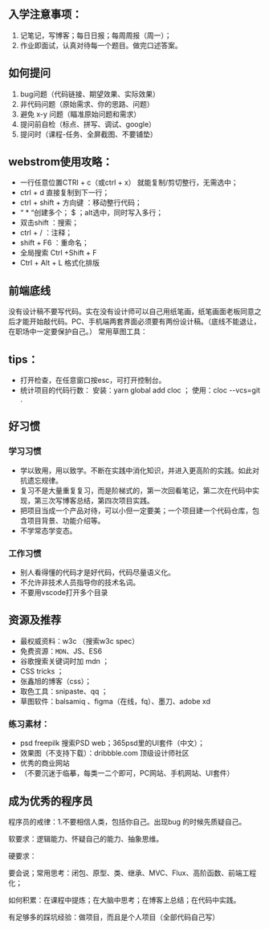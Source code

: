 ## 入学注意事项：
1. 记笔记，写博客；每日日报；每周周报（周一）；
2. 作业即面试，认真对待每一个题目。做完口述答案。

## 如何提问
1. bug问题（代码链接、期望效果、实际效果）
2. 非代码问题（原始需求、你的思路、问题）
3. 避免 x-y 问题（瞄准原始问题和需求）
4. 提问前自检（标点、拼写、调试、google）
5. 提问时（课程-任务、全屏截图、不要铺垫）

## webstrom使用攻略：
* 一行任意位置CTRl + c（或ctrl + x） 就能复制/剪切整行，无需选中；
* ctrl + d 直接复制到下一行；
* ctrl + shift + 方向键 ：移动整行代码；
* “ * “创建多个； $  ；alt选中，同时写入多行；
* 双击shift ：搜索；
* ctrl + / ：注释；
* shift + F6 ：重命名；
* 全局搜索 Ctrl +Shift + F
* Ctrl + Alt + L 格式化排版

## 前端底线
没有设计稿不要写代码。实在没有设计师可以自己用纸笔画，纸笔画面老板同意之后才能开始敲代码。PC、手机端两套界面必须要有两份设计稿。（底线不能退让，在职场中一定要保护自己。）
常用草图工具：

## tips：
* 打开检查，在任意窗口按esc，可打开控制台。
* 统计项目的代码行数： 安装：yarn global add cloc ； 使用：cloc --vcs=git .

## 好习惯
### 学习习惯
* 学以致用，用以致学。不断在实践中消化知识，并进入更高阶的实践。如此对抗遗忘规律。
* 复习不是大量重复复习，而是阶梯式的，第一次回看笔记，第二次在代码中实现，第三次写博客总结，第四次项目实践。
* 把项目当成一个产品对待，可以小但一定要美；一个项目建一个代码仓库，包含项目背景、功能介绍等。
* 不学常态学变态。

### 工作习惯
* 别人看得懂的代码才是好代码，代码尽量语义化。
* 不允许非技术人员指导你的技术名词。
* 不要用vscode打开多个目录

## 资源及推荐
* 最权威资料：w3c （搜索w3c spec）
* 免费资源：`MDN`、JS、ES6
* 谷歌搜索关键词时加 mdn ；
* CSS tricks ；
* 张鑫旭的博客（css）；
* 取色工具：snipaste、qq ；
* 草图软件：balsamiq 、figma（在线，fq）、墨刀、adobe xd

### 练习素材：
* psd freepilk 搜索PSD web；365psd里的UI套件（中文）；
* 效果图（不支持下载）：dribbble.com 顶级设计师社区
* 优秀的商业网站
* （不要沉迷于临摹，每类一二个即可，PC网站、手机网站、UI套件）

## 成为优秀的程序员

程序员的戒律：1.不要相信人类，包括你自己。出现bug 的时候先质疑自己。

软要求：逻辑能力、怀疑自己的能力、抽象思维。

硬要求：

要会说；常用思考：闭包、原型、类、继承、MVC、Flux、高阶函数、前端工程化；

如何积累：在课程中提炼；在大脑中思考；在博客上总结；在代码中实践。

有足够多的踩坑经验：做项目，而且是个人项目（全部代码自己写）